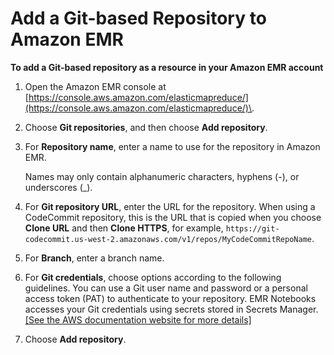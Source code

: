 # Add a Git\-based Repository to Amazon EMR<a name="emr-git-repo-add"></a>

**To add a Git\-based repository as a resource in your Amazon EMR account**

1. Open the Amazon EMR console at [https://console.aws.amazon.com/elasticmapreduce/](https://console.aws.amazon.com/elasticmapreduce/)\.

1. Choose **Git repositories**, and then choose **Add repository**\.

1. For **Repository name**, enter a name to use for the repository in Amazon EMR\. 

   Names may only contain alphanumeric characters, hyphens \(\-\), or underscores \(\_\)\.

1. For **Git repository URL**, enter the URL for the repository\. When using a CodeCommit repository, this is the URL that is copied when you choose **Clone URL** and then **Clone HTTPS**, for example, `https://git-codecommit.us-west-2.amazonaws.com/v1/repos/MyCodeCommitRepoName`\.

1. For **Branch**, enter a branch name\. 

1. For **Git credentials**, choose options according to the following guidelines\. You can use a Git user name and password or a personal access token \(PAT\) to authenticate to your repository\. EMR Notebooks accesses your Git credentials using secrets stored in Secrets Manager\.    
[\[See the AWS documentation website for more details\]](http://docs.aws.amazon.com/emr/latest/ManagementGuide/emr-git-repo-add.html)

1. Choose **Add repository**\. 